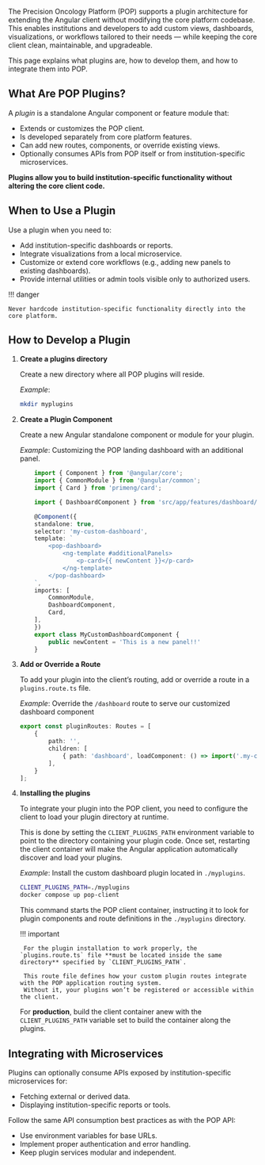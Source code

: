 The Precision Oncology Platform (POP) supports a plugin architecture for extending the Angular client without modifying the core platform codebase. This enables institutions and developers to add custom views, dashboards, visualizations, or workflows tailored to their needs — while keeping the core client clean, maintainable, and upgradeable.

This page explains what plugins are, how to develop them, and how to integrate them into POP.

## What Are POP Plugins?

A *plugin* is a standalone Angular component or feature module that:

- Extends or customizes the POP client.
- Is developed separately from core platform features.
- Can add new routes, components, or override existing views.
- Optionally consumes APIs from POP itself or from institution-specific microservices.

**Plugins allow you to build institution-specific functionality without altering the core client code.**


## When to Use a Plugin
Use a plugin when you need to:

- Add institution-specific dashboards or reports.
- Integrate visualizations from a local microservice.
- Customize or extend core workflows (e.g., adding new panels to existing dashboards).
- Provide internal utilities or admin tools visible only to authorized users.

!!! danger  

    Never hardcode institution-specific functionality directly into the core platform.

## How to Develop a Plugin

1. **Create a plugins directory**

    Create a new directory where all POP plugins will reside. 

    *Example*:
    ```bash
    mkdir myplugins
    ```


2. **Create a Plugin Component**
    
    Create a new Angular standalone component or module for your plugin. 

    *Example*: Customizing the POP landing dashboard with an additional panel.

    ```ts
        import { Component } from '@angular/core';
        import { CommonModule } from '@angular/common';
        import { Card } from 'primeng/card';

        import { DashboardComponent } from 'src/app/features/dashboard/dashboard.component';

        @Component({
        standalone: true,
        selector: 'my-custom-dashboard',
        template: `
            <pop-dashboard>
                <ng-template #additionalPanels>
                    <p-card>{{ newContent }}</p-card>
                </ng-template>
            </pop-dashboard>
        `,
        imports: [
            CommonModule,
            DashboardComponent,
            Card,
        ],
        })
        export class MyCustomDashboardComponent {
            public newContent = 'This is a new panel!!'
        }
    ```

 3. **Add or Override a Route**
   
    To add your plugin into the client’s routing, add or override a route in a `plugins.route.ts` file.

    *Example*: Override the `/dashboard` route to serve our customized dashboard component

    ```ts
    export const pluginRoutes: Routes = [
        {
            path: '',
            children: [
                { path: 'dashboard', loadComponent: () => import('.my-custom-dashboard.component').then(m => m.MyCustomDashboardComponent) }
            ],
        }
    ];
    ```

3. **Installing the plugins**

    To integrate your plugin into the POP client, you need to configure the client to load your plugin directory at runtime.

    This is done by setting the `CLIENT_PLUGINS_PATH` environment variable to point to the directory containing your plugin code.
    Once set, restarting the client container will make the Angular application automatically discover and load your plugins.


    *Example*: Install the custom dashboard plugin located in `./myplugins`.

    ```bash
    CLIENT_PLUGINS_PATH=./myplugins
    docker compose up pop-client
    ```

    This command starts the POP client container, instructing it to look for plugin components and route definitions in the `./myplugins` directory.


    !!! important

        For the plugin installation to work properly, the `plugins.route.ts` file **must be located inside the same directory** specified by `CLIENT_PLUGINS_PATH`.

        This route file defines how your custom plugin routes integrate with the POP application routing system.
        Without it, your plugins won’t be registered or accessible within the client.


    For **production**, build the client container anew with the `CLIENT_PLUGINS_PATH` variable set to build the container along the plugins. 

## Integrating with Microservices

Plugins can optionally consume APIs exposed by institution-specific microservices for:

- Fetching external or derived data.
- Displaying institution-specific reports or tools.

Follow the same API consumption best practices as with the POP API:

- Use environment variables for base URLs.
- Implement proper authentication and error handling.
- Keep plugin services modular and independent.